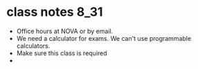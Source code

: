 # class notes 8_31

- Office hours at NOVA or by email.
- We need a calculator for exams. We can't use programmable calculators.
- Make sure this class is required
- 